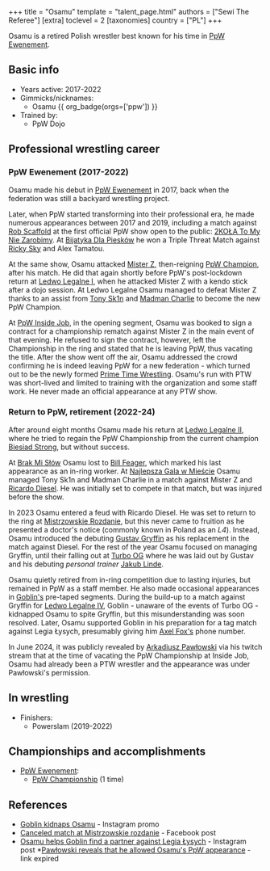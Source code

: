 +++
title = "Osamu"
template = "talent_page.html"
authors = ["Sewi The Referee"]
[extra]
toclevel = 2
[taxonomies]
country = ["PL"]
+++

Osamu is a retired Polish wrestler best known for his time in [PpW Ewenement](@/o/ppw.md).

## Basic info

* Years active: 2017-2022
* Gimmicks/nicknames:
  - Osamu {{ org_badge(orgs=['ppw']) }}
* Trained by:
  - PpW Dojo

## Professional wrestling career

### PpW Ewenement (2017-2022)

Osamu made his debut in [PpW Ewenement](@/o/ppw.md) in 2017, back when the federation was still a backyard wrestling project.

Later, when PpW started transforming into their professional era, he made numerous appearances between 2017 and 2019, including a match against [Rob Scaffold](@/w/rob-scaffold.md) at the first official PpW show open to the public: [2KOŁA To My Nie Zarobimy](@/e/ppw/2019-12-07-ppw-2kola-to-my-nie-zarobimy.md).
At [Bijatyka Dla Piesków](@/e/ppw/2020-02-15-ppw-brawl-for-the-puppies.md) he won a Triple Threat Match against [Ricky Sky](@/w/ricky-sky.md) and Alex Tamatou.

At the same show, Osamu attacked [Mister Z](@/w/mister-z.md), then-reigning [PpW Champion](@/c/ppw-championship.md), after his match. He did that again shortly before PpW's post-lockdown return at [Ledwo Legalne I](@/e/ppw/2021-06-12-ppw-ledwo-legalne.md), when he attacked Mister Z with a kendo stick after a dojo session. At Ledwo Legalne Osamu managed to defeat Mister Z thanks to an assist from [Tony Sk1n](@/w/tony-sk1n.md) and [Madman Charlie](@/w/madman-charlie.md) to become the new PpW Champion.

At [PpW Inside Job](@/e/ppw/2021-09-11-ppw-inside-job.md), in the opening segment, Osamu was booked to sign a contract for a championship rematch against Mister Z in the main event of that evening. He refused to sign the contract, however, left the Championship in the ring and stated that he is leaving PpW, thus vacating the title.
After the show went off the air, Osamu addressed the crowd confirming he is indeed leaving PpW for a new federation - which turned out to be the newly formed [Prime Time Wrestling](@/o/ptw.md). Osamu's run with PTW was short-lived and limited to training with the organization and some staff work. He never made an official appearance at any PTW show.

### Return to PpW, retirement (2022-24)

After around eight months Osamu made his return at [Ledwo Legalne II](@/e/ppw/2022-05-21-ppw-ledwo-legalne-ii.md), where he tried to regain the PpW Championship from the current champion [Biesiad Strong](@/w/biesiad.md), but without success.

At [Brak Mi Słów](@/e/ppw/2022-09-10-ppw-brak-mi-slow.md) Osamu lost to [Bill Feager](@/w/feager.md), which marked his last appearance as an in-ring worker. At [Najlepsza Gala w Mieście](@/e/ppw/2022-11-25-ppw-najlepsza-gala-w-miescie.md) Osamu managed Tony Sk1n and Madman Charlie in a match against Mister Z and [Ricardo Diesel](@/w/ricardo-diesel.md). He was initially set to compete in that match, but was injured before the show.

In 2023 Osamu entered a feud with Ricardo Diesel. He was set to return to the ring at [Mistrzowskie Rozdanie](@/e/ppw/2023-05-06-ppw-mistrzowskie-rozdanie.md), but this never came to fruition as he presented a doctor's notice (commonly known in Poland as an _L4_). Instead, Osamu introduced the debuting [Gustav Gryffin](@/w/gustav-gryffin.md) as his replacement in the match against Diesel. For the rest of the year Osamu focused on managing Gryffin, until their falling out at [Turbo OG](@/e/ppw/2023-12-08-ppw-turbo-og.md) where he was laid out by Gustav and his debuting _personal trainer_ [Jakub Linde](@/w/jakub-linde.md).

Osamu quietly retired from in-ring competition due to lasting injuries, but remained in PpW as a staff member. He also made occasional appearances in [Goblin's](@/w/goblin.md) pre-taped segments. During the build-up to a match against Gryffin for [Ledwo Legalne IV](@/e/ppw/2024-06-08-ppw-ledwo-legalne-4.md), Goblin - unaware of the events of Turbo OG - kidnapped Osamu to spite Gryffin, but this misunderstanding was soon resolved. Later, Osamu supported Goblin in his preparation for a tag match against Legia Łysych, presumably giving him [Axel Fox's](@/w/axel-fox.md) phone number.

In June 2024, it was publicly revealed by [Arkadiusz Pawłowski](@/w/pan-pawlowski.md) via his twitch stream that at the time of vacating the PpW Championship at Inside Job, Osamu had already been a PTW wrestler and the appearance was under Pawłowski's permission.

## In wrestling

* Finishers:
  - Powerslam (2019-2022)

## Championships and accomplishments

* [PpW Ewenement](@/o/ppw.md):
  - [PpW Championship](@/c/ppw-championship.md) (1 time)

## References

* [Goblin kidnaps Osamu](https://www.instagram.com/p/C6yzsKNsrmv/) - Instagram promo
* [Canceled match at Mistrzowskie rozdanie](https://www.facebook.com/photo?fbid=689081556555573&set=a.499910778805986) - Facebook post
* [Osamu helps Goblin find a partner against Legia Łysych](http://instagram.com/p/C9U-kiOswxR/) - Instagram post
*[Pawłowski reveals that he allowed Osamu's PpW appearance](https://m.twitch.tv/videos/2180575222?desktop-redirect=true) - link expired
